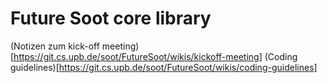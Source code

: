 # Future Soot core library

(Notizen zum kick-off meeting)[https://git.cs.upb.de/soot/FutureSoot/wikis/kickoff-meeting]
(Coding guidelines)[https://git.cs.upb.de/soot/FutureSoot/wikis/coding-guidelines]